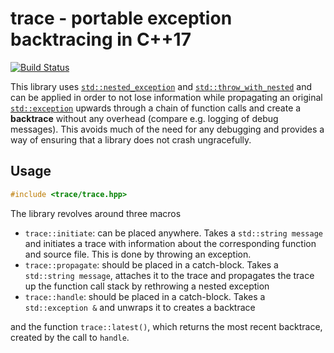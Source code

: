 trace - portable exception backtracing in C++17
====================================================================

[![Build Status](https://api.travis-ci.com/GPMueller/trace.svg?branch=master)](https://travis-ci.com/github/GPMueller/trace)

This library uses
[`std::nested_exception`](http://en.cppreference.com/w/cpp/error/nested_exception)
and
[`std::throw_with_nested`](http://en.cppreference.com/w/cpp/error/throw_with_nested)
and can be applied in order to not lose information while propagating an original
[`std::exception`](https://en.cppreference.com/w/cpp/error/exception)
upwards through a chain of function calls and create a **backtrace** without any
overhead (compare e.g. logging of debug messages). This avoids much of the need for any
debugging and provides a way of ensuring that a library does not crash ungracefully.

Usage
--------------------------------------------------------------------

```C++
#include <trace/trace.hpp>
```

The library revolves around three macros
- `trace::initiate`: can be placed anywhere. Takes a `std::string message` and initiates
  a trace with information about the corresponding function and source file. This is done
  by throwing an exception.
- `trace::propagate`: should be placed in a catch-block. Takes a `std::string message`,
  attaches it to the trace and propagates the trace up the function call stack by
  rethrowing a nested exception
- `trace::handle`: should be placed in a catch-block. Takes a `std::exception &` and
  unwraps it to creates a backtrace

and the function `trace::latest()`, which returns the most recent backtrace, created by
the call to `handle`.